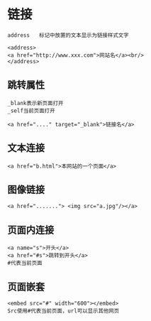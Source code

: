 # 链接

```
address   标记中放置的文本显示为链接样式文字

<address>
<a href="http://www.xxx.com">网站名</a><br/>
</address>

```

## 跳转属性

```
_blank表示新页面打开  
_self当前页面打开

<a href="...." target="_blank">链接名</a>
```

## 文本连接

```
<a href="b.html">本网站的一个页面</a>
```

## 图像链接

```
<a href="......."> <img src="a.jpg"/></a>
```

## 页面内连接

```
<a name="s">开头</a>
<a href="#s">跳转到开头</a>
#代表当前页面
```

## 页面嵌套

```
<embed src="#" width="600"></embed>
Src使用#代表当前页面，url可以显示其他网页
```

